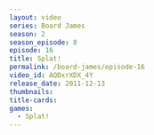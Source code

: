```yaml
---
layout: video
series: Board James
season: 2
season_episode: 8
episode: 16
title: Splat!
permalink: /board-james/episode-16
video_id: AQDxrXDX_4Y
release_date: 2011-12-13
thumbnails:
title-cards: 
games:
  - Splat!  
---
```


